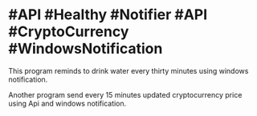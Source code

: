 # #API #Healthy #Notifier #API #CryptoCurrency #WindowsNotification
This program reminds to drink water every thirty minutes using windows notification. 

Another program send every 15 minutes updated cryptocurrency price using Api and windows notification.
